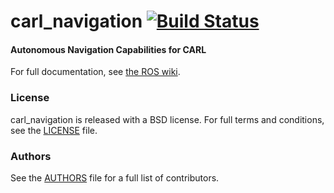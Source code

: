 carl_navigation [![Build Status](https://api.travis-ci.org/GT-RAIL/carl_navigation.png)](https://travis-ci.org/GT-RAIL/carl_navigation)
===============

#### Autonomous Navigation Capabilities for CARL
For full documentation, see [the ROS wiki](http://ros.org/wiki/carl_navigation).

### License
carl_navigation is released with a BSD license. For full terms and conditions, see the [LICENSE](LICENSE) file.

### Authors
See the [AUTHORS](AUTHORS.md) file for a full list of contributors.
